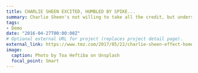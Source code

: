 ```yaml
---
title: CHARLIE SHEEN EXCITED, HUMBLED BY SPIKE...
summary: Charlie Sheen's not willing to take all the credit, but understands his HIV diagnosis likely played ...
tags:
- Demo
date: "2016-04-27T00:00:00Z"
# Optional external URL for project (replaces project detail page).
external_link: https://www.tmz.com/2017/05/22/charlie-sheen-effect-home-hiv-test-sales-increase/
image:
  caption: Photo by Toa Heftiba on Unsplash
  focal_point: Smart
---
```

